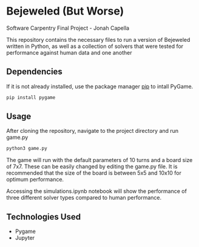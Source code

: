# Bejeweled (But Worse)
Software Carpentry Final Project - Jonah Capella

This repository contains the necessary files to run a version of Bejeweled written in Python, as well as a collection of solvers that were tested for performance against human data and one another

## Dependencies

If it is not already installed, use the package manager [pip](https://pip.pypa.io/en/stable/) to intall PyGame.

```bash
pip install pygame
```

## Usage

After cloning the repository, navigate to the project directory and run game.py
```bash
python3 game.py
```
The game will run with the default parameters of 10 turns and a board size of 7x7. These can be easily changed by editing the game.py file. It is recommended that the size of the board is between 5x5 and 10x10 for optimum performance.

Accessing the simulations.ipynb notebook will show the performance of three different solver types compared to human performance.

## Technologies Used
- Pygame
- Jupyter
